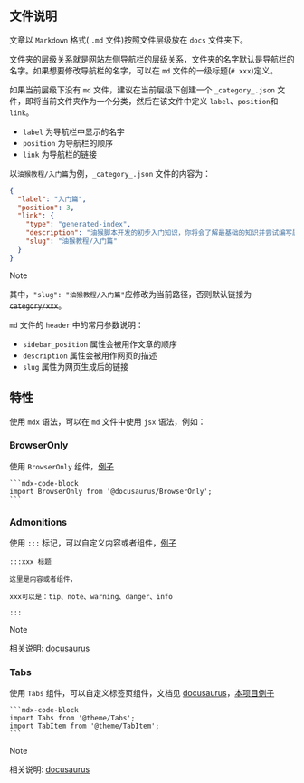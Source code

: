 ## 文件说明

文章以 `Markdown` 格式( `.md` 文件)按照文件层级放在 `docs` 文件夹下。

文件夹的层级关系就是网站左侧导航栏的层级关系，文件夹的名字默认是导航栏的名字。如果想要修改导航栏的名字，可以在 `md` 文件的一级标题(`# xxx`)定义。

如果当前层级下没有 `md` 文件，建议在当前层级下创建一个 `_category_.json` 文件，即将当前文件夹作为一个分类，然后在该文件中定义 `label`、`position`和`link`。
- `label` 为导航栏中显示的名字
- `position` 为导航栏的顺序
- `link` 为导航栏的链接

以`油猴教程/入门篇`为例，`_category_.json` 文件的内容为：

```json
{
  "label": "入门篇",
  "position": 3,
  "link": {
    "type": "generated-index",
    "description": "油猴脚本开发的初步入门知识，你将会了解最基础的知识并尝试编写属于自己的脚本",
    "slug": "油猴教程/入门篇"
  }
}
```

> [!NOTE]
> 其中，`"slug": "油猴教程/入门篇"`应修改为当前路径，否则默认链接为 <s>`category/xxx`</s>。

`md` 文件的 `header` 中的常用参数说明：
- `sidebar_position` 属性会被用作文章的顺序
- `description` 属性会被用作网页的描述
- `slug` 属性为网页生成后的链接

## 特性

使用 `mdx` 语法，可以在 `md` 文件中使用 `jsx` 语法，例如：

### BrowserOnly

使用 `BrowserOnly` 组件，[例子](docs\01.油猴教程\01.入门篇\07.使用脚本向页面上添加新元素.md)

````
```mdx-code-block
import BrowserOnly from '@docusaurus/BrowserOnly';
```
````

### Admonitions

使用 `:::` 标记，可以自定义内容或者组件，[例子](docs\01.油猴教程\01.入门篇\07.使用脚本向页面上添加新元素.md)

```
:::xxx 标题

这里是内容或者组件，

xxx可以是：tip、note、warning、danger、info

:::
```

> [!NOTE]
> 相关说明: [docusaurus](https://docusaurus.io/docs/markdown-features/admonitions)

### Tabs

使用 `Tabs` 组件，可以自定义标签页组件，文档见 [docusaurus](https://docusaurus.io/docs/markdown-features/tabs)，[本项目例子](docs\简介.md)

````
```mdx-code-block
import Tabs from '@theme/Tabs';
import TabItem from '@theme/TabItem';
```
````

> [!NOTE]
> 相关说明: [docusaurus](https://docusaurus.io/docs/markdown-features/tabs)